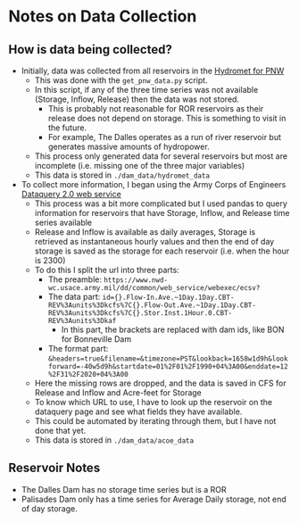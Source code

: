 # Notes on Data Collection

## How is data being collected?

* Initially, data was collected from all reservoirs in the [Hydromet for PNW](https://www.usbr.gov/pn/hydromet/arcread.html)
  * This was done with the `get_pnw_data.py` script.
  * In this script, if any of the three time series was not available (Storage, Inflow, Release) then the data was not stored.
    * This is probably not reasonable for ROR reservoirs as their release does not depend on storage. This is something to visit in the future.
    * For example, The Dalles operates as a run of river reservoir but generates massive amounts of hydropower.
  * This process only generated data for several reservoirs but most are incomplete (i.e. missing one of the three major variables)
  * This data is stored in `./dam_data/hydromet_data`
* To collect more information, I began using the Army Corps of Engineers [Dataquery 2.0 web service](https://www.nwd-wc.usace.army.mil/dd/common/dataquery/www/)
  * This process was a bit more complicated but I used pandas to query information for reservoirs that have Storage, Inflow, and Release time series available
  * Release and Inflow is available as daily averages, Storage is retrieved as instantaneous hourly values and then the end of day storage is saved as the storage for each reservoir (i.e. when the hour is 2300)
  * To do this I split the url into three parts:
    * The preamble: `https://www.nwd-wc.usace.army.mil/dd/common/web_service/webexec/ecsv?`
    * The data part: `id={}.Flow-In.Ave.~1Day.1Day.CBT-REV%3Aunits%3Dkcfs%7C{}.Flow-Out.Ave.~1Day.1Day.CBT-REV%3Aunits%3Dkcfs%7C{}.Stor.Inst.1Hour.0.CBT-REV%3Aunits%3Dkaf`
      * In this part, the brackets are replaced with dam ids, like BON for Bonneville Dam
    * The format part: `&headers=true&filename=&timezone=PST&lookback=1658w1d9h&lookforward=-40w5d9h&startdate=01%2F01%2F1990+04%3A00&enddate=12%2F31%2F2020+04%3A00`
  * Here the missing rows are dropped, and the data is saved in CFS for Release and Inflow and Acre-feet for Storage
  * To know which URL to use, I have to look up the reservoir on the dataquery page and see what fields they have available. 
  * This could be automated by iterating through them, but I have not done that yet.
  * This data is stored in `./dam_data/acoe_data`

## Reservoir Notes

* The Dalles Dam has no storage time series but is a ROR
* Palisades Dam only has a time series for Average Daily storage, not end of day storage. 
